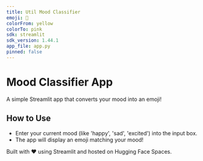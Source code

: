 ```yaml
---
title: Util Mood Classifier
emoji: 🐠
colorFrom: yellow
colorTo: pink
sdk: streamlit
sdk_version: 1.44.1
app_file: app.py
pinned: false
---
```


# Mood Classifier App
A simple Streamlit app that converts your mood into an emoji!

## How to Use
- Enter your current mood (like 'happy', 'sad', 'excited') into the input box.
- The app will display an emoji matching your mood!

Built with ❤️ using Streamlit and hosted on Hugging Face Spaces.